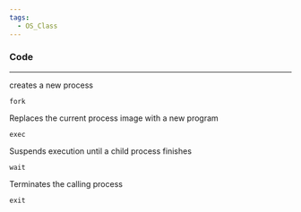 ```yaml
---
tags:
  - OS_Class
---
```


### Code
---
creates a new process
```
fork
```

Replaces the current process image with a new program
```
exec
```
Suspends execution until a child process finishes
```
wait
```
Terminates the calling process
```
exit
```